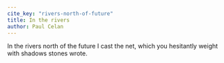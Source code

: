 ```yaml
---
cite_key: "rivers-north-of-future"
title: In the rivers
author: Paul Celan
---
```


In the rivers north of the future
I cast the net, which you
hesitantly weight
with shadows stones
wrote.
